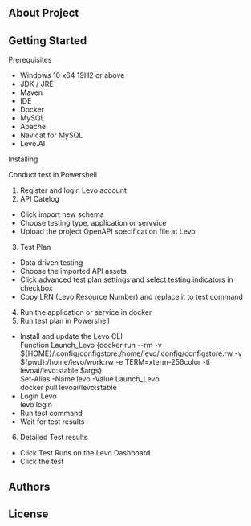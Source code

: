 About Project
---

Getting Started
---

Prerequisites
* Windows 10 x64 19H2 or above
* JDK / JRE
* Maven
* IDE
* Docker
* MySQL
* Apache
* Navicat for MySQL
* Levo.AI

Installing


Conduct test in Powershell
1. Register and login Levo account
2. API Catelog
* Click import new schema
* Choose testing type, application or servvice
* Upload the project OpenAPI specification file at Levo 
3. Test Plan
* Data driven testing
* Choose the imported API assets
* Click advanced test plan settings and select testing indicators in checkbox
* Copy LRN (Levo Resource Number) and replace it to test command
4. Run the application or service in docker
5. Run test plan in Powershell  
* Install and update the Levo CLI <br> 
Function Launch_Levo {docker run --rm -v ${HOME}/.config/configstore:/home/levo/.config/configstore:rw -v  ${pwd}:/home/levo/work:rw -e TERM=xterm-256color -ti levoai/levo:stable $args} <br> 
Set-Alias -Name levo -Value Launch_Levo <br>
docker pull levoai/levo:stable 
* Login Levo <br> 
levo login
* Run test command
* Wait for test results
6. Detailed Test results
* Click Test Runs on the Levo Dashboard
* Click the test


Authors
---


License
---
